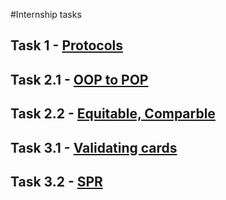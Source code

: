 #Internship tasks 

## Task 1 - [Protocols](https://github.com/JeeN-k/Tasks/blob/master/Task1.swift)

## Task 2.1 - [OOP to POP](https://github.com/JeeN-k/Tasks/blob/master/Task2/POP.swift)

## Task 2.2 - [Equitable, Comparble](https://github.com/JeeN-k/Tasks/blob/master/Task2/LessonType.swift)

## Task 3.1 - [Validating cards](https://github.com/JeeN-k/Tasks/tree/master/Task3/Lesson3LiveCoding)

## Task 3.2 - [SPR](https://github.com/JeeN-k/Tasks/blob/master/Task3/SRPViewController.swift)


